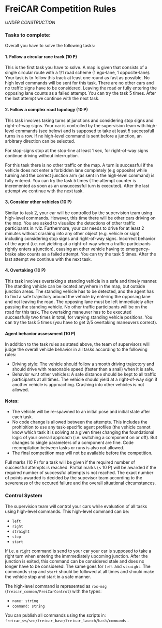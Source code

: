  # FreiCAR Competition Rules

*UNDER CONSTRUCTION*

### Tasks to complete:
Overall you have to solve the following tasks:

#### 1. Follow a circular race track (10 P)
This is the first task you have to solve. A map is given that consists of a single circular route with a 1/1 road scheme (1 ego-lane, 1 opposite-lane).
Your task is to follow this track at least one round as fast as possible. No high level commands will be sent for this task. There are no other cars and no traffic signs have to be considered. Leaving the road or fully entering the opposing lane counts as a failed attempt. You can try the task 5 times. After the last attempt we continue with the next task.

#### 2. Follow a complex road topology (10 P)
This task involves taking turns at junctions and considering stop signs and right-of-way signs. Your car is controlled by the supervision team with high-level commands (see below) and is supposed to take at least 5 successfull turns in a row. If no high-level command is sent before a junction, an arbitrary direction can be selected.

For stop-signs stop at the stop-line at least 1 sec, for right-of-way signs continue driving without interruption.

For this task there is no other traffic on the map.
A turn is successful if the vehicle does not enter a forbidden lane completely (e.g opposite) while turning and the correct junction arm (as sent in the high-level command) is fully entered. 
You can try the task 5 times (The attempt counter is incremented as soon as an unsuccessful turn is executed). After the last attempt we continue with the next task.

#### 3. Consider other vehicles (10 P)
Similar to task 2, your car will be controlled by the supervision team using high-level commands. However, this time there will be other cars driving on the map.
You are asked to visualize the detections of other traffic participants in rviz. Furthermore, your car needs to drive for at least 2 minutes without crashing into any other object (e.g. vehicle or sign) including considering stop signs and right-of-way signs. Incorrect behavior of the agent (i.e. not yielding at a right-of-way when a traffic participants rightly enters a junction), causing an other vehicle having to emergency-brake also counts as a failed attempt.
You can try the task 5 times. After the last attempt we continue with the next task.

#### 4. Overtaking (10 P)

This task involves overtaking a standing vehicle in a safe and timely manner. The standing vehicle can be located anywhere in the map, but outside junction areas. The standing vehicle has to be detected, and the agent has to find a safe trajectory around the vehicle by entering the opposing lane and not leaving the road. The opposing lane must be left immediately after passing the standing vehicle. No other traffic participants will be on the road for this task. The overtaking maneuver has to be executed successfully two times in total, for varying standing vehicle positions.
You can try the task 5 times (you have to get 2/5 overtaking maneuvers correct).


#### Agent behavior assessment (10 P)

In addition to the task rules as stated above, the team of supervisors will judge the overall vehicle behavior in all tasks according to the following rules:
- Driving style: The vehicle should follow a smooth driving trajectory and should drive with reasonable speed (faster than a snail) when it is safe.
- Behavior w.r.t other vehicles: A safe distance should be kept to all traffic participants at all times. The vehicle should yield at a right-of-way sign if another vehicle is approaching. Crashing into other vehicles is not allowed.
  
#### Notes:

- The vehicle will be re-spawned to an initial pose and initial state after each task.
- No code change is allowed between the attempts. This includes the prohibition to use any task-specific agent profiles (the vehicle cannot know which task it is solving at a given time) changing the foundational logic of your overall approach (i.e. switching a component on or off). But changes to single parameters of a component are fine. Code recompilation between tasks or runs is also not allowed.
- The final competition map will not be available before the competition. 

Full marks (10 P) for a task will be given if the required number of successful attempts is reached. Partial marks (< 10 P) will be awarded if the required number of successful attempts is not reached. The exact number of points awarded is decided by the supevisor team according to the severeness of the occured failure and the overall situational circumstances.

### Control System
The supervision team will control your cars while evaluation of all tasks using high-level commands. 
This high-level command can be:
 
 - `left`
 - `right`
 - `straight`
 - `stop`
 - `start`
 
If i.e. a `right` command is send to your car your car is supposed to take a right turn when entering the immmediately upcoming junction. After the junction is exited, this command can be considered stale and does no longer have to be considered. The same goes for `left` and `straight`. The commands `stop` and `start` should be followed at all times and should make the vehicle stop and start in a safe manner.

The high-level command is represented as `ros-msg` (`freicar_common/FreiCarControl`) with the types:

- `name: string`
- `command: string`

You can publish all commands using the scripts in: ```freicar_ws/src/freicar_base/freicar_launch/bash/commands``` .
